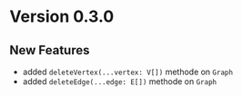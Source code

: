 # Version 0.3.0

## New Features

- added `deleteVertex(...vertex: V[])` methode on `Graph`
- added `deleteEdge(...edge: E[])` methode on `Graph`
